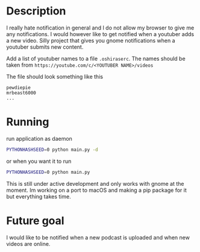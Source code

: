 # Description

I really hate notification in general and I do not allow my browser to give me any notifications. I would however like to get notified when a youtuber adds a new video.
Silly project that gives you gnome notifications when a youtuber submits new content.

Add a list of youtuber names to a file `.oshiraserc`. The names should be taken from `https://youtube.com/c/<YOUTUBER NAME>/videos`

The file should look something like this

```
pewdiepie
mrbeast6000
...
```

# Running

run application as daemon

```sh
PYTHONHASHSEED=0 python main.py -d
```

or when you want it to run

```sh
PYTHONHASHSEED=0 python main.py
```

This is still under active development and only works with gnome at the moment. Im working on a port to macOS and making a pip package for it but everything takes time.

# Future goal

I would like to be notified when a new podcast is uploaded and when new videos are online.
